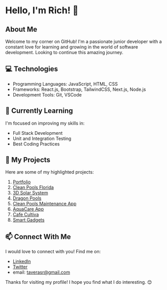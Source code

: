 
# Hello, I'm Rich! 👋

## About Me

Welcome to my corner on GitHub! I'm a passionate junior developer with a constant love for learning and growing in the world of software development. Looking to continue this amazing journey.

## 💻 Technologies

- Programming Languages: JavaScript, HTML, CSS
- Frameworks: React.js, Bootstrap, TailwindCSS, Next.js, Node.js
- Development Tools: Git, VSCode

## 🌱 Currently Learning

I'm focused on improving my skills in:

- Full Stack Development
- Unit and Integration Testing
- Best Coding Practices

## 🚀 My Projects

Here are some of my highlighted projects:

1. [Portfolio](https://cmngsn.com/for/under-construction)
2. [Clean Pools Florida](https://clean-pools-florida.vercel.app/)
3. [3D Solar System](https://3-d-solar-system-virid.vercel.app)
4. [Dragon Pools](https://dragonpools.vercel.app/)
5. [Clean Pools Maintenance App](https://rich-taveras.github.io/cleanpoolsapp)
6. [AquaCare App](https://aqua-care-app.vercel.app/)
7. [Cafe Cultiva](https://cafe-cultiva.vercel.app/)
8. [Smart Gadgets](https://smart-gadgets.vercel.app/)


## 📫 Connect With Me

I would love to connect with you! Find me on:

- [LinkedIn](https://www.linkedin.com/in/richard-taveras-988842174/)
- [Twitter](http://twitter.com/taverasr)
- email: taverasr@gmail.com

Thanks for visiting my profile! I hope you find what I do interesting. 😊

